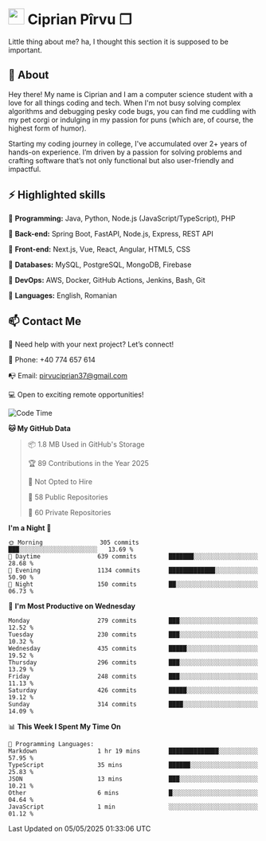 # <img height="32px" src="https://user-images.githubusercontent.com/74038190/216122041-518ac897-8d92-4c6b-9b3f-ca01dcaf38ee.png"> Ciprian Pîrvu ❐ </h1>

Little thing about me? ha, I thought this section it is supposed to be important.

## 🧐 About

Hey there! My name is Ciprian and I am a computer science student with a love for all things coding and tech. When I'm not busy solving complex algorithms and debugging pesky code bugs, you can find me cuddling with my pet corgi or indulging in my passion for puns (which are, of course, the highest form of humor).

Starting my coding journey in college, I've accumulated over 2+ years of hands-on experience. I’m driven by a passion for solving problems and crafting software that’s not only functional but also user-friendly and impactful.


## ⚡ Highlighted skills

🎯 **Programming:** Java, Python, Node.js (JavaScript/TypeScript), PHP

🎯 **Back-end:** Spring Boot, FastAPI, Node.js, Express, REST API

🎯 **Front-end:** Next.js, Vue, React, Angular, HTML5, CSS

🎯 **Databases:** MySQL, PostgreSQL, MongoDB, Firebase

🎯 **DevOps:** AWS, Docker, GitHub Actions, Jenkins, Bash, Git

🎯 **Languages:** English, Romanian



## 📫 Contact Me

🤝 Need help with your next project? Let’s connect!

📱 Phone: +40 774 657 614

📭 Email: pirvuciprian37@gmail.com


💻 Open to exciting remote opportunities!

<!--START_SECTION:waka-->
![Code Time](http://img.shields.io/badge/Code%20Time-2%2C296%20hrs%2010%20mins-blue)

**🐱 My GitHub Data** 

> 📦 1.8 MB Used in GitHub's Storage 
 > 
> 🏆 89 Contributions in the Year 2025
 > 
> 🚫 Not Opted to Hire
 > 
> 📜 58 Public Repositories 
 > 
> 🔑 60 Private Repositories 
 > 
**I'm a Night 🦉** 

```text
🌞 Morning                305 commits         ███░░░░░░░░░░░░░░░░░░░░░░   13.69 % 
🌆 Daytime                639 commits         ███████░░░░░░░░░░░░░░░░░░   28.68 % 
🌃 Evening                1134 commits        █████████████░░░░░░░░░░░░   50.90 % 
🌙 Night                  150 commits         ██░░░░░░░░░░░░░░░░░░░░░░░   06.73 % 
```
📅 **I'm Most Productive on Wednesday** 

```text
Monday                   279 commits         ███░░░░░░░░░░░░░░░░░░░░░░   12.52 % 
Tuesday                  230 commits         ███░░░░░░░░░░░░░░░░░░░░░░   10.32 % 
Wednesday                435 commits         █████░░░░░░░░░░░░░░░░░░░░   19.52 % 
Thursday                 296 commits         ███░░░░░░░░░░░░░░░░░░░░░░   13.29 % 
Friday                   248 commits         ███░░░░░░░░░░░░░░░░░░░░░░   11.13 % 
Saturday                 426 commits         █████░░░░░░░░░░░░░░░░░░░░   19.12 % 
Sunday                   314 commits         ████░░░░░░░░░░░░░░░░░░░░░   14.09 % 
```


📊 **This Week I Spent My Time On** 

```text
💬 Programming Languages: 
Markdown                 1 hr 19 mins        ██████████████░░░░░░░░░░░   57.95 % 
TypeScript               35 mins             ██████░░░░░░░░░░░░░░░░░░░   25.83 % 
JSON                     13 mins             ███░░░░░░░░░░░░░░░░░░░░░░   10.21 % 
Other                    6 mins              █░░░░░░░░░░░░░░░░░░░░░░░░   04.64 % 
JavaScript               1 min               ░░░░░░░░░░░░░░░░░░░░░░░░░   01.12 % 
```


 Last Updated on 05/05/2025 01:33:06 UTC
<!--END_SECTION:waka-->
